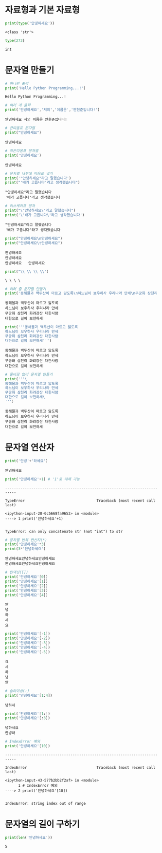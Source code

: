 

# 자료형과 기본 자료형


```python
print(type('안녕하세요'))
```

    <class 'str'>
    


```python
type(273)
```




    int



# 문자열 만들기


```python
# 하나만 출력
print('Hello Python Programming...!')
```

    Hello Python Programming...!
    


```python
# 여러 개 출력
print('안녕하세요','저의','이름은','안현준입니다!')
```

    안녕하세요 저의 이름은 안현준입니다!
    


```python
# 큰따옴표 문자열
print("안녕하세요")
```

    안녕하세요
    


```python
# 작은따옴표 문자열
print('안녕하세요')
```

    안녕하세요
    


```python
# 문자열 내부에 따옴표 넣기
print('"안녕하세요"라고 말했습니다')
print("'배가 고픕니다'라고 생각했습니다")
```

    "안녕하세요"라고 말했습니다
    '배가 고픕니다'라고 생각했습니다
    


```python
# 이스케이프 문자
print("\"안녕하세요\"라고 말했습니다")
print('\'배가 고픕니다\'라고 생각했습니다')
```

    "안녕하세요"라고 말했습니다
    '배가 고픕니다'라고 생각했습니다
    


```python
print("안녕하세요\n안녕하세요")
print("안녕하세요\t안녕하세요")
```

    안녕하세요
    안녕하세요
    안녕하세요	안녕하세요
    


```python
print("\\ \\ \\ \\")
```

    \ \ \ \
    


```python
# 여러 줄 문자열 만들기
print('동해물과 백두산이 마르고 닳도록\n하느님이 보우하사 우리나라 만세\n무궁화 삼천리 화려강산 대한사람\n대한으로 길이 보전하세')
```

    동해물과 백두산이 마르고 닳도록
    하느님이 보우하사 우리나라 만세
    무궁화 삼천리 화려강산 대한사람
    대한으로 길이 보전하세
    


```python
print('''동해물과 백두산이 마르고 닳도록
하느님이 보우하사 우리나라 만세
무궁화 삼천리 화려강산 대한사람
대한으로 길이 보전하세''')
```

    동해물과 백두산이 마르고 닳도록
    하느님이 보우하사 우리나라 만세
    무궁화 삼천리 화려강산 대한사람
    대한으로 길이 보전하세
    


```python
# 줄바꿈 없이 문자열 만들기
print('''\
동해물과 백두산이 마르고 닳도록
하느님이 보우하사 우리나라 만세
무궁화 삼천리 화려강산 대한사람
대한으로 길이 보전하세\
''')
```

    동해물과 백두산이 마르고 닳도록
    하느님이 보우하사 우리나라 만세
    무궁화 삼천리 화려강산 대한사람
    대한으로 길이 보전하세
    

# 문자열 연산자


```python
print('안녕'+'하세요')
```

    안녕하세요
    


```python
print('안녕하세요'+1) # '1'로 대체 가능
```


    ---------------------------------------------------------------------------

    TypeError                                 Traceback (most recent call last)

    <ipython-input-28-0c5668fa9653> in <module>
    ----> 1 print('안녕하세요'+1)
    

    TypeError: can only concatenate str (not "int") to str



```python
# 문자열 반복 연산자(*)
print('안녕하세요'*3)
print(3*'안녕하세요')
```

    안녕하세요안녕하세요안녕하세요
    안녕하세요안녕하세요안녕하세요
    


```python
# 인덱싱([])
print('안녕하세요'[0])
print('안녕하세요'[1])
print('안녕하세요'[2])
print('안녕하세요'[3])
print('안녕하세요'[4])
```

    안
    녕
    하
    세
    요
    


```python
print('안녕하세요'[-1])
print('안녕하세요'[-2])
print('안녕하세요'[-3])
print('안녕하세요'[-4])
print('안녕하세요'[-5])
```

    요
    세
    하
    녕
    안
    


```python
# 슬라이싱(:)
print('안녕하세요'[1:4])
```

    녕하세
    


```python
print('안녕하세요'[1:])
print('안녕하세요'[:3])
```

    녕하세요
    안녕하
    


```python
# IndexError 예외
print('안녕하세요'[10])
```


    ---------------------------------------------------------------------------

    IndexError                                Traceback (most recent call last)

    <ipython-input-43-577b2bb2f2af> in <module>
          1 # IndexError 예외
    ----> 2 print('안녕하세요'[10])
    

    IndexError: string index out of range


# 문자열의 길이 구하기


```python
print(len('안녕하세요'))
```

    5
    

